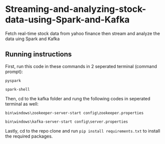 # Streaming-and-analyzing-stock-data-using-Spark-and-Kafka
Fetch real-time stock data from yahoo finance then stream and analyze the data uing Spark and Kafka
## Running instructions
First, run this code in these commands in 2 seperated terminal (command prompt):
```
pyspark
```
```
spark-shell
```
Then, cd to the kafka folder and rung the following codes in seperated terminal as well:
```
bin\windows\zookeeper-server-start config\zookeeper.properties
```
```
bin\windows\kafka-server-start config\server.properties
```
Lastly, cd to the repo clone and run `pip install requirements.txt` to install the required packages.
